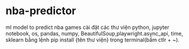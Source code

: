 # nba-predictor
ml model to predict nba games
cài đặt các thư viện python, jupyter notebook, os, pandas, numpy, BeautifulSoup,playwright.async_api, time, sklearn bằng lệnh pip install {tên thư viện} trong terminal(bấm ctlr + ~).
